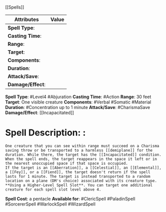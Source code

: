 [[Spells]]

| Attributes         | Value |
| ------------------ | ----- |
| **Spell Type**:    |       |
| **Casting Time**:  |       |
| **Range**:         |       |
| **Target**:        |       |
| **Components**:    |       |
| **Duration**:      |       |
| **Attack/Save**:   |       |
| **Damage/Effect**: |       |

**Spell Type**: #Level4 #Abjuration 
**Casting Time**: #Action 
**Range**: 30 feet
**Target**: One visible creature
**Components**: #Verbal #Somatic #Material 
**Duration**: #Concentration up to 1 minute
**Attack/Save**: #CharismaSave 
**Damage/Effect**: [[Incapacitated]]

# Spell Description: : 
	One creature that you can see within range must succeed on a Charisma saving throw or be transported to a harmless [[demiplane]] for the duration. While there, the target has the [[Incapacitated]] condition. When the spell ends, the target reappears in the space it left or in the nearest unoccupied space if that space is occupied. 
	If the target is an [[Aberration]], a [[Celestial]], an [[Elemental]], a [[Fey]], or a [[Fiend]], the target doesn't return if the spell lasts for 1 minute. The target is instead transported to a random location on a plane (DM's choice) associated with its creature type.
	**Using a Higher-Level Spell Slot**. You can target one additional creature for each spell slot level above 4.

**Spell Cost**: a pentacle
**Available for**: #ClericSpell #PaladinSpell #SorcererSpell #WarlockSpell #WizardSpell 
